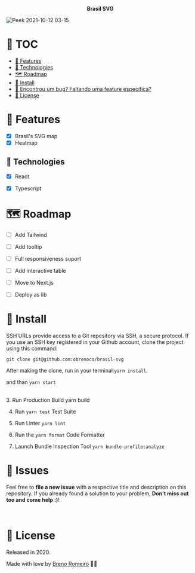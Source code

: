 <p align="center"><strong>Brasil SVG</strong></p>

![Peek 2021-10-12 03-15](https://user-images.githubusercontent.com/58960887/136901866-1433d839-cf58-4475-92ae-7f3256de1a86.gif)


# :pushpin: TOC
* [:rocket: Features](#rocket-features)
* [:robot: Technologies](#robot-technologies)
* [:world_map: Roadmap](#world_map-roadmap)
* [:construction_worker: Install](#construction_worker-install)
* [:bug: Encontrou um bug? Faltando uma feature específica?](#bug-issues)
* [:closed_book: License](#closed_book-license)


# :rocket: Features
- [x] Brasil's SVG map
- [x] Heatmap

## :robot: Technologies
- [x] React
- [x] Typescript


# :world_map: Roadmap
- [ ] Add Tailwind
- [ ] Add tooltip
- [ ] Full responsiveness suport
- [ ] Add interactive table
- [ ] Move to Next.js
- [ ] Deploy as lib


# :construction_worker: Install
SSH URLs provide access to a Git repository via SSH, a secure protocol. If you use an SSH key registered in your Github account, clone the project using this command:

```git clone git@github.com:obrenoco/brasil-svg```

After making the clone, run in your terminal:`yarn install`.<br />

and than `yarn start`

<br/>
3. Run Production Build yarn build

4. Run `yarn test` Test Suite

5. Run Linter `yarn lint`

6. Run the `yarn format` Code Formatter

7. Launch Bundle Inspection Tool `yarn bundle-profile:analyze`

# :bug: Issues
Feel free to **file a new issue** with a respective title and description on this repository. If you already found a solution to your problem, **Don't miss out too and come help :)**!

<br />

# :closed_book: License


Released in 2020.

Made with love by [Breno Romeiro](https://github.com/obrenoco) 💜🚀
